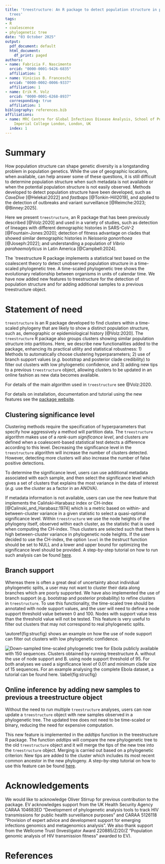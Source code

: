 ```yaml
---
title: 'treestructure: An R package to detect population structure in phylogenetic
  trees'
tags:
- R
- coalescence
- phylogenetic tree
date: "03 October 2025"
output:
  pdf_document: default
  html_document:
    df_print: paged
authors:
- name: Fabricia F. Nascimento
  orcid: "0000-0001-9426-6835"
  affiliation: 1
- name: Vinicius B. Franceschi
  orcid: "0000-0002-0006-9337"
  affiliation: 1
- name: Erik M. Volz
  orcid: "0000-0001-6268-8937"
  corresponding: true
  affiliation: 1
bibliography: references.bib
affiliations:
- name: MRC Centre for Global Infectious Disease Analysis, School of Public Health,
    Imperial College London, London, UK
  index: 1
---
```


# Summary

How population structure can shape genetic diversity is a longstanding problem in 
population genetics. While the use of geographic locations, when available, can 
help answer some of these questions, it is still difficult to determine population 
structure when such metadata is not available or when the potential population 
structure is not easily observed. Methods developed to detect population 
structure have been developed, such as _CaveDive_ [@Helekal:2022] and 
_fastbaps_ [@Tonkin-Hill2019], and applied to the detection of outbreaks and 
variant surveillance [@Reimche:2023; @Binney:2025]. 

Here we present `treestructure`, an R package that has been previously 
described [@Volz:2020] and used in a variety of studies, such as detection of 
lineages with different demographic histories in SARS-CoV-2 [@Fountain-Jones:2020]; 
detection of fitness advantage on clades that showed similar demographic 
histories in _Neisseria gonorrhoea_ [@Joseph:2022]; and understanding a population 
of _Vibrio parahaemolyticus_ in Latin America [@Campbell:2024].

The `treestructure R package implements a statistical test based on the coalescent 
theory to detect unobserved population structure in a time-scaled phylogenetic tree. 
A time-scaled phylogenetic tree shows the evolutionary relationship between 
organisms in units of calendar time. We have now added new features to treestructure 
for the detection of population structure and for adding additional samples to a 
previous treestructure object. 


# Statement of need

`treestructure` is an R package developed to find clusters within a time-scaled 
phylogeny that are likely to show a distinct population structure, such as, 
demographic or epidemiological history [@Volz:2020]. The `treestructure` R package 
also groups clusters showing similar population structure into partitions. Here, 
we describe new functionalities added to the package, enhancing its practical 
utility and statistical robustness: 1) Methods to automatically choose clustering 
hyperparameters; 2) use of branch support values (_e.g._ bootstrap and posterior 
clade credibility) to filter out clusters with low phylogenetic confidence, 
and 3) adding new tips to a previous `treestructure` object, allowing clusters to 
be updated in an online fashion as new data becomes available.

For details of the main algorithm used in `treestructure` see @Volz:2020.

For details on installation, documentation and tutorial using the new features 
see the [package website](https://emvolz-phylodynamics.github.io/treestructure). 


## Clustering significance level 

Clustering methods require the specification of hyperparameters that specify how 
aggressively a method will partition data. The `treestructure` algorithm makes use 
of a _rank-sum significance level_, and clusters are defined when a coalescent-based 
statistical test detects a difference according to this level. Decreasing the 
significance level in the `treestructure` algorithm will increase the number of clusters detected. 
However, detecting more clusters will also increase the number of false positive detections. 

To determine the significance level, users can use additional metadata associated 
with each sample, and then select the significance level which gives a set of 
clusters that explains the most variance in the data of 
interest (_e.g._ use the cluster as a factor in an ANOVA). 

If metadata information is not available, users can use the new feature that 
implements the Caliński–Harabasz index or CH-index [@Calinski_and_Harabasz:1974] 
which is a metric based on within- and between-cluster variance in a given statistic 
to select a quasi-optimal significance level.  Within `treestructure` we use the 
node heights of the phylogeny itself, observed within each cluster, as the 
statistic that is used when computing the CH-index. Thus clusters are selected 
such that there is high between-cluster variance in phylogenetic node heights. 
If the user decided to use the CH-index, the option `level` in the _trestruct_ 
function should be set to NULL and a lower and upper bound for optimizing the 
significance level should be provided. A step-by-step tutorial on how to run such 
analysis can be found 
[here](https://emvolz-phylodynamics.github.io/treestructure/articles/supportValues.html).


## Branch support 

Whereas there is often a great deal of uncertainty about individual phylogenetic 
splits, a user may not want to cluster their data along branches which are poorly 
supported. We have also implemented the use of branch support (e.g. bootstrap 
and posterior probability) to refine clusters in `treestructure`. To use this 
functionality, the time-scaled tree should be annotated with node support values, 
and the user will need to define a node support threshold value between 0 and 100. 
Nodes with support value less than the threshold value will not be tested. 
This feature is very useful to filter out clusters that may not correspond to 
real phylogenetic splits.

\autoref{fig:strucfig} shows an example on how the use of node support can filter 
out clusters with low phylogenetic confidence.


![Down-sampled time-scaled phylogenetic tree for Ebola [publicly available](https://github.com/ebov/space-time/blob/master/Data/Makona_1610_cds_ig.GLM.MCC.tree) 
with 150 sequences. Clusters obtained by running `treestructure` **A.** without 
the use of node support and **B.** using node support threshold of 95. For both 
analyses we used a significance level of 0.01 and minimum clade size of 15 sequences. 
For an example analysing the complete Ebola dataset, a tutorial can be found [here](https://emvolz-phylodynamics.github.io/treestructure/articles/supportValues.html).
\label{fig:strucfig}](Figure/ebola_plots_joss_paper.png)


## Online inference by adding new samples to previous a treestructure object

Without the need to run multiple `treestructure` analyses, users can now update 
a `treestructure` object with new samples observed in a phylogenetic tree. The 
updated tree does not need to be time-scaled or binary, reducing the need for 
expensive computation.

This new feature is implemented in the _addtips_ function in the treestructure 
R package. The function _addtips_ will compare the new phylogenetic tree to the 
old `treestructure` object and it will merge the tips of the new tree into the 
`treestructure` object. Merging is carried out based on a phylogenetic criterion: 
New tips are added to the cluster which includes its most recent common ancestor 
in the new phylogeny. A step-by-step tutorial on how to use this feature can be 
found [here](https://emvolz-phylodynamics.github.io/treestructure/articles/updating_treestructure.html).


# Acknowledgements

We would like to acknowledge Oliver Stirrup for previous contribution to the package. 
EV acknowledges support from the UK Health Security Agency CARAA 104683ED 
“Development of phylogenetic analysis tools to track HIV transmissions for public 
health surveillance purposes” and CARAA 5126118 “Provision of expert advice and 
development support for emerging infections genomics and metagenomics analysis”.
We also thank support from the Wellcome Trust (Investigator Award 220885/Z/20/Z
“Population genomic analysis of HIV transmission fitness” awarded to EV).


# References


